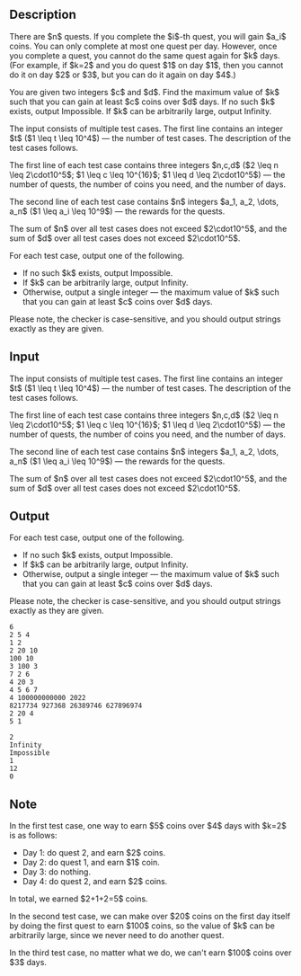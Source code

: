 ## Description

<div><p>There are $n$ quests. If you complete the $i$-th quest, you will gain $a_i$ coins. You can only complete at most one quest per day. However, once you complete a quest, you cannot do the same quest again for $k$ days. (For example, if $k=2$ and you do quest $1$ on day $1$, then you cannot do it on day $2$ or $3$, but you can do it again on day $4$.)</p><p>You are given two integers $c$ and $d$. Find the maximum value of $k$ such that you can gain at least $c$ coins over $d$ days. If no such $k$ exists, output <span class="tex-font-style-tt">Impossible</span>. If $k$ can be arbitrarily large, output <span class="tex-font-style-tt">Infinity</span>.</p></div><div class="input-specification"><p>The input consists of multiple test cases. The first line contains an integer $t$ ($1 \leq t \leq 10^4$)&nbsp;— the number of test cases. The description of the test cases follows.</p><p>The first line of each test case contains three integers $n,c,d$ ($2 \leq n \leq 2\cdot10^5$; $1 \leq c \leq 10^{16}$; $1 \leq d \leq 2\cdot10^5$)&nbsp;— the number of quests, the number of coins you need, and the number of days.</p><p>The second line of each test case contains $n$ integers $a_1, a_2, \dots, a_n$ ($1 \leq a_i \leq 10^9$)&nbsp;— the rewards for the quests.</p><p>The sum of $n$ over all test cases does not exceed $2\cdot10^5$, and the sum of $d$ over all test cases does not exceed $2\cdot10^5$.</p></div><div class="output-specification"><p>For each test case, output one of the following. </p><ul> <li> If no such $k$ exists, output <span class="tex-font-style-tt">Impossible</span>. </li><li> If $k$ can be arbitrarily large, output <span class="tex-font-style-tt">Infinity</span>. </li><li> Otherwise, output a single integer&nbsp;— the maximum value of $k$ such that you can gain at least $c$ coins over $d$ days. </li></ul> Please note, the checker is <span class="tex-font-style-bf">case-sensitive</span>, and you should output strings exactly as they are given.</div>

## Input

<p>The input consists of multiple test cases. The first line contains an integer $t$ ($1 \leq t \leq 10^4$)&nbsp;— the number of test cases. The description of the test cases follows.</p><p>The first line of each test case contains three integers $n,c,d$ ($2 \leq n \leq 2\cdot10^5$; $1 \leq c \leq 10^{16}$; $1 \leq d \leq 2\cdot10^5$)&nbsp;— the number of quests, the number of coins you need, and the number of days.</p><p>The second line of each test case contains $n$ integers $a_1, a_2, \dots, a_n$ ($1 \leq a_i \leq 10^9$)&nbsp;— the rewards for the quests.</p><p>The sum of $n$ over all test cases does not exceed $2\cdot10^5$, and the sum of $d$ over all test cases does not exceed $2\cdot10^5$.</p>

## Output

<p>For each test case, output one of the following. </p><ul> <li> If no such $k$ exists, output <span class="tex-font-style-tt">Impossible</span>. </li><li> If $k$ can be arbitrarily large, output <span class="tex-font-style-tt">Infinity</span>. </li><li> Otherwise, output a single integer&nbsp;— the maximum value of $k$ such that you can gain at least $c$ coins over $d$ days. </li></ul> Please note, the checker is <span class="tex-font-style-bf">case-sensitive</span>, and you should output strings exactly as they are given.





```input1|2,3,6,7,10,11
6
2 5 4
1 2
2 20 10
100 10
3 100 3
7 2 6
4 20 3
4 5 6 7
4 100000000000 2022
8217734 927368 26389746 627896974
2 20 4
5 1
```




```output1
2
Infinity
Impossible
1
12
0
```



## Note

<p>In the first test case, one way to earn $5$ coins over $4$ days with $k=2$ is as follows: </p><ul> <li> Day 1: do quest 2, and earn $2$ coins. </li><li> Day 2: do quest 1, and earn $1$ coin. </li><li> Day 3: do nothing. </li><li> Day 4: do quest 2, and earn $2$ coins. </li></ul> In total, we earned $2+1+2=5$ coins.<p>In the second test case, we can make over $20$ coins on the first day itself by doing the first quest to earn $100$ coins, so the value of $k$ can be arbitrarily large, since we never need to do another quest.</p><p>In the third test case, no matter what we do, we can't earn $100$ coins over $3$ days.</p>
